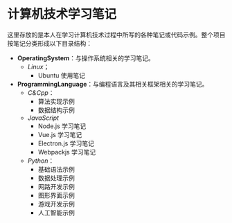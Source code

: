 # 计算机技术学习笔记

这里存放的是本人在学习计算机技术过程中所写的各种笔记或代码示例。整个项目按笔记分类形成以下目录结构：

- **OperatingSystem**：与操作系统相关的学习笔记。
  - *Linux*；
    - Ubuntu 使用笔记
- **ProgrammingLanguage**：与编程语言及其相关框架相关的学习笔记。
  - *C&Cpp*：
    - 算法实现示例
    - 数据结构示例
  - *JavaScript*
    - Node.js 学习笔记
    - Vue.js 学习笔记
    - Electron.js 学习笔记
    - Webpackjs 学习笔记
  - *Python*：
    - 基础语法示例
    - 数据处理示例
    - 网路开发示例
    - 图形界面示例
    - 游戏开发示例
    - 人工智能示例
